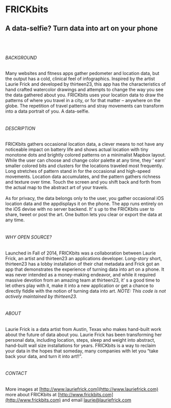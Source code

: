 # FRICKbits

## A data-selfie? Turn data into art on your phone
<br /><br />
###### BACKGROUND 
Many  websites  and  fitness  apps gather pedometer and location data, but the output has a cold, clinical feel of infographics. Inspired by the artist Laurie Frick and developed by thirteen23, this app has the characteristics of hand crafted watercolor drawings and  attempts  to  change  the  way  you  see  the  data gathered about you. FRICKbits uses your location data to draw the patterns of where you travel in a city, or for that matter – anywhere on the globe. The repetition of travel patterns and stray movements can transform into a data portrait of you. A data-selfie.
<br /><br />
###### DESCRIPTION
FRICKbits gathers occasional location data, a clever means to not have any noticeable impact on battery life and shows actual location with tiny monotone dots and brightly colored patterns on a minimalist Mapbox layout. While the user can choose and change color palette at any time, they ‘ earn’  smaller colored bits and clusters for the locations traveled most frequently. Long stretches of pattern stand in for the occasional and high-speed movements. Location data accumulates, and the pattern gathers richness and texture over time. Touch the screen and you shift back and forth from the actual map to the abstract art of your travels.
<br /><br />
As  for  privacy,  the  data  belongs  only  to  the  user, you  gather  occasional  iOS  location  data  and  the  appdisplays  it  on the  phone. The  app  runs  entirely  on the iOS  devise  with  no  server  backend.  It’ s  up  to  the FRICKbits user to share, tweet or post the art. One button lets you clear or export the data at any time.
<br /><br />
###### WHY OPEN SOURCE?
Launched in Fall of 2014, FRICKbits was a collaboration between Laurie Frick, an artist and thirteen23 an applications developer. Long-story short, thirteen23 has a lobby installation of their chat metadata and Frick got an app that demonstrates the experience of turning data into art on a phone. It was never intended as a money-making endeavor, and while it required massive devotion from an amazing team at thirteen23, it’ s a good time to let others play with it, make it into a new application or get a chance to directly fiddle with the notion of turning data into art. *NOTE: This code is not actively maintained by thirteen23.*
<br /><br />
###### ABOUT
Laurie Frick is a data artist from Austin, Texas who makes hand-built work about the future of data about you. Laurie Frick has been transforming her personal data, including location, steps, sleep and weight 
into  abstract,  hand-built  wall  size  installations  for  years.  FRICKbits  is  a  way  to  reclaim  your  data  in  the hopes that someday, many companies with let you “take back your data, and turn it into art!!”. 
<br /><br />
###### CONTACT 
More images at [http://www.lauriefrick.com](http://www.lauriefrick.com) more about FRICKbits at [http://www.frickbits.com](http://www.frickbits.com) and email [laurie@lauriefrick.com](mailto:laurie@lauriefrick.com)



